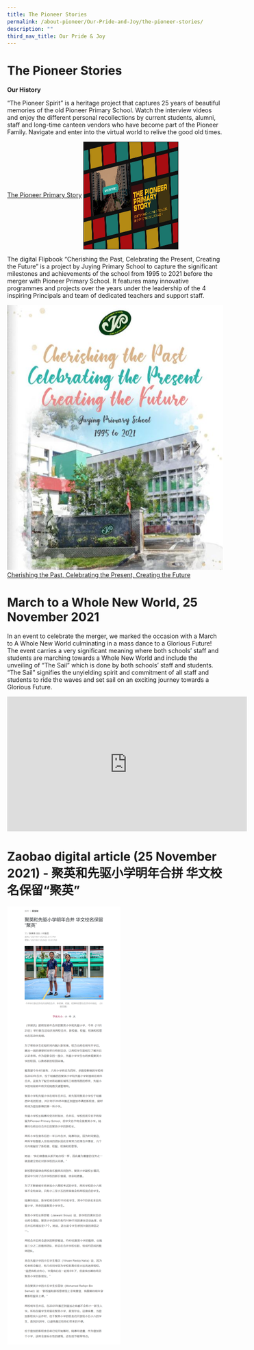 ```yaml
---
title: The Pioneer Stories
permalink: /about-pioneer/Our-Pride-and-Joy/the-pioneer-stories/
description: ""
third_nav_title: Our Pride & Joy
---
```

# The Pioneer Stories
**Our History**

“The Pioneer Spirit” is a heritage project that captures 25 years of beautiful memories of the old Pioneer Primary School. Watch the interview videos and enjoy the different personal recollections by current students, alumni, staff and long-time canteen vendors who have become part of the Pioneer Family. Navigate and enter into the virtual world to relive the good old times.

[The Pioneer Primary Story](https://pioneerprimarystory.sg/)
<a href="https://pioneerprimarystory.sg/" target="_blank">
      <img width="220" height="250" border="1" align="center"  src="/images/the_pioneer_pri_story.jpg"/>
    </a>
		
The digital Flipbook “Cherishing the Past, Celebrating the Present, Creating the Future” is a project by Juying Primary School to capture the significant milestones and achievements of the school from 1995 to 2021 before the merger with Pioneer Primary School. It features many innovative programmes and projects over the years under the leadership of the 4 inspiring Principals and team of dedicated teachers and support staff.

![juying pri sch](/images/juying_pri_sch.jpg)
[Cherishing the Past, Celebrating the Present, Creating the Future](https://gsk-hosting.com/JYPS_flipbook/)

# March to a Whole New World, 25 November 2021

In an event to celebrate the merger, we marked the occasion with a March to A Whole New World culminating in a mass dance to a Glorious Future! The event carries a very significant meaning where both schools’ staff and students are marching towards a Whole New World and include the unveiling of “The Sail” which is done by both schools’ staff and students. “The Sail” signifies the unyielding spirit and commitment of all staff and students to ride the waves and set sail on an exciting journey towards a Glorious Future.

<iframe width="560" height="315" src="https://www.youtube.com/embed/edqi6hrDrJQ" title="YouTube video player" frameborder="0" allow="accelerometer; autoplay; clipboard-write; encrypted-media; gyroscope; picture-in-picture" allowfullscreen></iframe>

# Zaobao digital article (25 November 2021) - 聚英和先驱小学明年合拼 华文校名保留“聚英”

![](/images/Zaobao%20digital%20article.png)